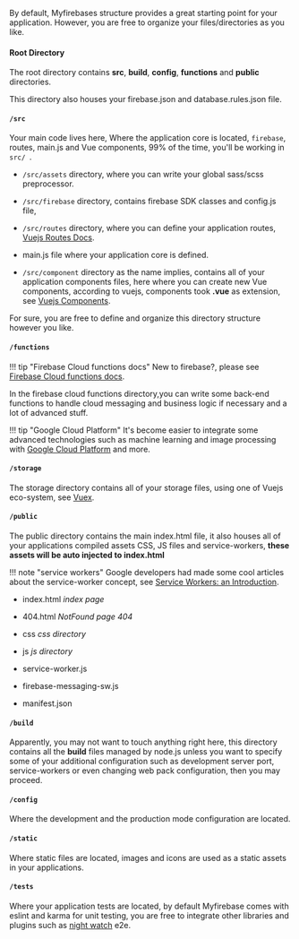 By default, Myfirebases structure provides a great starting point for your application. However, you are free to organize your files/directories as you like.

#### Root Directory

The root directory contains **src**, **build**, **config**, **functions** and **public** directories. 

This directory also houses your firebase.json and database.rules.json file.

#### `/src`

Your main code lives here, Where the application core is located, `firebase`, routes, main.js and Vue components, 99% of the time, you'll be working in `src/ `.

 - `/src/assets` directory, where you can write your global sass/scss preprocessor.

 - `/src/firebase` directory, contains firebase SDK classes and config.js file, 

 - `/src/routes` directory, where you can define your application routes, [Vuejs Routes Docs](https://router.vuejs.org/en/). 

 - main.js file where your application core is defined. 

 - `/src/component` directory as the name implies, contains all of your application components files, here where you can create new Vue components, according to vuejs, components took **.vue** as extension, see [Vuejs Components](https://vuejs.org/v2/guide/components.html).

For sure, you are free to define and organize this directory structure however you like.

#### `/functions`

!!! tip "Firebase Cloud functions docs"
    New to firebase?, please see [Firebase Cloud functions docs](https://firebase.google.com/docs/functions/).

In the firebase cloud functions directory,you can write some back-end functions to handle cloud messaging and business logic if necessary and a lot of advanced stuff.

!!! tip "Google Cloud Platform"
    It's become easier to integrate some advanced technologies such as machine learning and image processing with [Google Cloud Platform](https://cloud.google.com) and more.

#### `/storage`

The storage directory contains all of your storage files, using one of Vuejs eco-system, see [Vuex](https://vuex.vuejs.org/en/).

#### `/public`

The public directory contains the main index.html file, it also houses all of your applications compiled assets CSS, JS files and service-workers, **these assets will be auto injected to index.html**

!!! note "service workers"
    Google developers had made some cool articles about the service-worker concept, see [Service Workers: an Introduction](https://developers.google.com/web/fundamentals/getting-started/primers/service-workers).

 - index.html *index page*

 - 404.html *NotFound page 404*

 - css *css directory*

 - js *js directory*

 - service-worker.js

 - firebase-messaging-sw.js

 - manifest.json

#### `/build`

Apparently, you may not want to touch anything right here, this directory contains all the **build** files managed by node.js unless you want to specify some of your additional configuration such as development server port, service-workers or even changing web pack configuration, then you may proceed.

#### `/config`

Where the development and the production mode configuration are located.

#### `/static`

Where static files are located, images and icons are used as a static assets in your applications.

#### `/tests`

Where your application tests are located, by default Myfirebase comes with eslint and karma for unit testing, you are free to integrate other libraries and plugins such as [night watch](http://nightwatchjs.org/) e2e.
